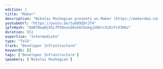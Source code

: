 ```yaml
---
edition: 1
title: "Maker"
description: "Nikolai Mushegian presents on Maker (https://makerdao.com/), a contract system which creates and maintains the Dai Stablecoin."
youtubeUrl: "https://youtu.be/tu0Q9ZDrJT4"
ipfsHash: "QmNTBeqWj91LfPV8xacEKuk6tbokgjU8GrcXzEcFvV3HAz"
duration: 652
expertise: "Intermediate"
type: "Talk"
track: "Developer Infrastructure"
keywords: []
tags: ['Developer Infrastructure']
speakers: ['Nikolai Mushegian']
---
```

